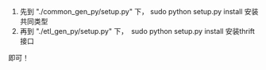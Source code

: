 1. 先到 "./common_gen_py/setup.py" 下， sudo python setup.py install 安装共同类型
2. 再到 "./etl_gen_py/setup.py" 下，　sudo python setup.py install 安装thrift接口

即可！
